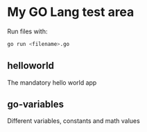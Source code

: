 # My GO Lang test area

Run files with:

```sh
go run <filename>.go
```

## helloworld

The mandatory hello world app

## go-variables

Different variables, constants and math values
